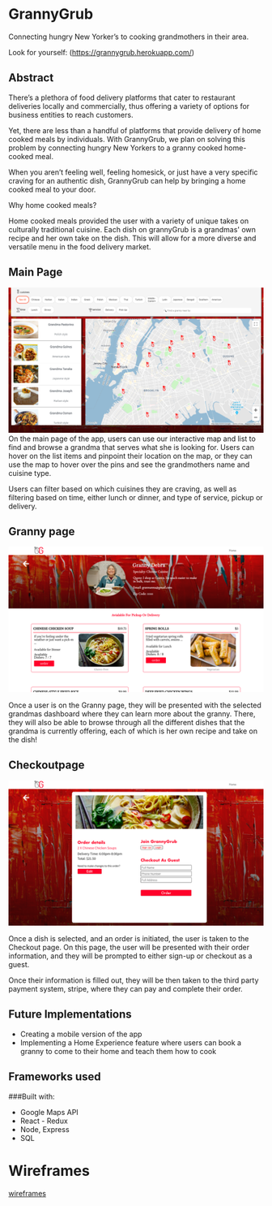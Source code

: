 # GrannyGrub

Connecting hungry New Yorker’s to cooking grandmothers in their area.

Look for yourself: (https://grannygrub.herokuapp.com/)

## Abstract

There’s a plethora of food delivery platforms that cater to restaurant deliveries locally and commercially, thus offering a variety of options for business entities to reach customers.

Yet, there are less than a handful of platforms that provide delivery of home cooked meals by individuals. With GrannyGrub, we plan on solving this problem by connecting hungry New Yorkers to a granny cooked home-cooked meal.

When you aren’t feeling well, feeling homesick, or just have a very specific craving for an authentic dish, GrannyGrub can help by bringing a home cooked meal to your door.

Why home cooked meals?

Home cooked meals provided the user with a variety of unique takes on culturally traditional cuisine. Each dish on grannyGrub is a grandmas' own recipe and her own take on the dish. This will allow for a more diverse and versatile menu in the food delivery market.

## Main Page

![](./proposal/Screenshots/mainpage.png)
On the main page of the app, users can use our interactive map and list to find and browse a grandma that serves what she is looking for. Users can hover on the list items and pinpoint their location on the map, or they can use the map to hover over the pins and see the grandmothers name and cuisine type.

Users can filter based on which cuisines they are craving, as well as filtering based on time, either lunch or dinner, and type of service, pickup or delivery.

## Granny page

![](./proposal/Screenshots/granny.png)

Once a user is on the Granny page, they will be presented with the selected grandmas dashboard where they can learn more about the granny. There, they will also be able to browse through all the different dishes that the grandma is currently offering, each of which is her own recipe and take on the dish!

## Checkoutpage

![](./proposal/Screenshots/order.png)

Once a dish is selected, and an order is initiated, the user is taken to the Checkout page. On this page, the user will be presented with their order information, and they will be prompted to either sign-up or checkout as a guest.

Once their information is filled out, they will be then taken to the third party payment system, stripe, where they can pay and complete their order.

## Future Implementations

- Creating a mobile version of the app
- Implementing a Home Experience feature where users can book a granny to come to their home and teach them how to cook

## Frameworks used

###Built with:

- Google Maps API
- React - Redux
- Node, Express
- SQL

# Wireframes

[wireframes](https://github.com/jmezalon/GrannyGrub/tree/master/Wireframes)
